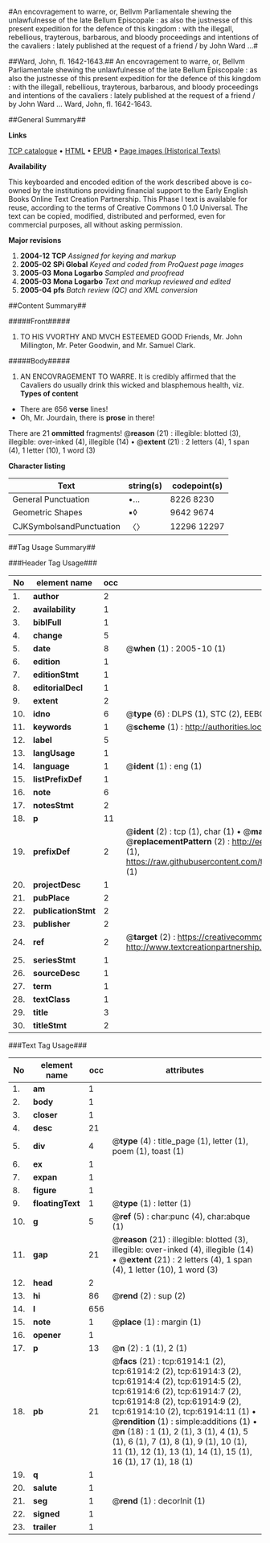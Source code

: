 #An encovragement to warre, or, Bellvm Parliamentale shewing the unlawfulnesse of the late Bellum Episcopale : as also the justnesse of this present expedition for the defence of this kingdom : with the illegall, rebellious, trayterous, barbarous, and bloody proceedings and intentions of the cavaliers : lately published at the request of a friend / by John Ward ...#

##Ward, John, fl. 1642-1643.##
An encovragement to warre, or, Bellvm Parliamentale shewing the unlawfulnesse of the late Bellum Episcopale : as also the justnesse of this present expedition for the defence of this kingdom : with the illegall, rebellious, trayterous, barbarous, and bloody proceedings and intentions of the cavaliers : lately published at the request of a friend / by John Ward ...
Ward, John, fl. 1642-1643.

##General Summary##

**Links**

[TCP catalogue](http://www.ota.ox.ac.uk/tcp/)  • 
[HTML](http://tei.it.ox.ac.uk/tcp/Texts-HTML/free/A67/A67537.html)  • 
[EPUB](http://tei.it.ox.ac.uk/tcp/Texts-EPUB/free/A67/A67537.epub) • 
[Page images (Historical Texts)](https://data.historicaltexts.jisc.ac.uk/view?pubId=eebo-12428408e&pageId=eebo-12428408e-61914-1)

**Availability**

This keyboarded and encoded edition of the
	       work described above is co-owned by the institutions
	       providing financial support to the Early English Books
	       Online Text Creation Partnership. This Phase I text is
	       available for reuse, according to the terms of Creative
	       Commons 0 1.0 Universal. The text can be copied,
	       modified, distributed and performed, even for
	       commercial purposes, all without asking permission.

**Major revisions**

1. __2004-12__ __TCP__ *Assigned for keying and markup*
1. __2005-02__ __SPi Global__ *Keyed and coded from ProQuest page images*
1. __2005-03__ __Mona Logarbo__ *Sampled and proofread*
1. __2005-03__ __Mona Logarbo__ *Text and markup reviewed and edited*
1. __2005-04__ __pfs__ *Batch review (QC) and XML conversion*

##Content Summary##

#####Front#####

1. TO HIS VVORTHY AND MVCH ESTEEMED GOOD Friends, Mr. John Millington, Mr. Peter Goodwin, and Mr. Samuel Clark.

#####Body#####

1. AN ENCOVRAGEMENT TO WARRE.
It is credibly affirmed that the Cavaliers do usually drink this wicked and blasphemous health, viz.
**Types of content**

  * There are 656 **verse** lines!
  * Oh, Mr. Jourdain, there is **prose** in there!

There are 21 **ommitted** fragments! 
 @__reason__ (21) : illegible: blotted (3), illegible: over-inked (4), illegible (14)  •  @__extent__ (21) : 2 letters (4), 1 span (4), 1 letter (10), 1 word (3)

**Character listing**


|Text|string(s)|codepoint(s)|
|---|---|---|
|General Punctuation|•…|8226 8230|
|Geometric Shapes|▪◊|9642 9674|
|CJKSymbolsandPunctuation|〈〉|12296 12297|

##Tag Usage Summary##

###Header Tag Usage###

|No|element name|occ|attributes|
|---|---|---|---|
|1.|__author__|2||
|2.|__availability__|1||
|3.|__biblFull__|1||
|4.|__change__|5||
|5.|__date__|8| @__when__ (1) : 2005-10 (1)|
|6.|__edition__|1||
|7.|__editionStmt__|1||
|8.|__editorialDecl__|1||
|9.|__extent__|2||
|10.|__idno__|6| @__type__ (6) : DLPS (1), STC (2), EEBO-CITATION (1), OCLC (1), VID (1)|
|11.|__keywords__|1| @__scheme__ (1) : http://authorities.loc.gov/ (1)|
|12.|__label__|5||
|13.|__langUsage__|1||
|14.|__language__|1| @__ident__ (1) : eng (1)|
|15.|__listPrefixDef__|1||
|16.|__note__|6||
|17.|__notesStmt__|2||
|18.|__p__|11||
|19.|__prefixDef__|2| @__ident__ (2) : tcp (1), char (1)  •  @__matchPattern__ (2) : ([0-9\-]+):([0-9IVX]+) (1), (.+) (1)  •  @__replacementPattern__ (2) : http://eebo.chadwyck.com/downloadtiff?vid=$1&page=$2 (1), https://raw.githubusercontent.com/textcreationpartnership/Texts/master/tcpchars.xml#$1 (1)|
|20.|__projectDesc__|1||
|21.|__pubPlace__|2||
|22.|__publicationStmt__|2||
|23.|__publisher__|2||
|24.|__ref__|2| @__target__ (2) : https://creativecommons.org/publicdomain/zero/1.0/ (1), http://www.textcreationpartnership.org/docs/. (1)|
|25.|__seriesStmt__|1||
|26.|__sourceDesc__|1||
|27.|__term__|1||
|28.|__textClass__|1||
|29.|__title__|3||
|30.|__titleStmt__|2||


###Text Tag Usage###

|No|element name|occ|attributes|
|---|---|---|---|
|1.|__am__|1||
|2.|__body__|1||
|3.|__closer__|1||
|4.|__desc__|21||
|5.|__div__|4| @__type__ (4) : title_page (1), letter (1), poem (1), toast (1)|
|6.|__ex__|1||
|7.|__expan__|1||
|8.|__figure__|1||
|9.|__floatingText__|1| @__type__ (1) : letter (1)|
|10.|__g__|5| @__ref__ (5) : char:punc (4), char:abque (1)|
|11.|__gap__|21| @__reason__ (21) : illegible: blotted (3), illegible: over-inked (4), illegible (14)  •  @__extent__ (21) : 2 letters (4), 1 span (4), 1 letter (10), 1 word (3)|
|12.|__head__|2||
|13.|__hi__|86| @__rend__ (2) : sup (2)|
|14.|__l__|656||
|15.|__note__|1| @__place__ (1) : margin (1)|
|16.|__opener__|1||
|17.|__p__|13| @__n__ (2) : 1 (1), 2 (1)|
|18.|__pb__|21| @__facs__ (21) : tcp:61914:1 (2), tcp:61914:2 (2), tcp:61914:3 (2), tcp:61914:4 (2), tcp:61914:5 (2), tcp:61914:6 (2), tcp:61914:7 (2), tcp:61914:8 (2), tcp:61914:9 (2), tcp:61914:10 (2), tcp:61914:11 (1)  •  @__rendition__ (1) : simple:additions (1)  •  @__n__ (18) : 1 (1), 2 (1), 3 (1), 4 (1), 5 (1), 6 (1), 7 (1), 8 (1), 9 (1), 10 (1), 11 (1), 12 (1), 13 (1), 14 (1), 15 (1), 16 (1), 17 (1), 18 (1)|
|19.|__q__|1||
|20.|__salute__|1||
|21.|__seg__|1| @__rend__ (1) : decorInit (1)|
|22.|__signed__|1||
|23.|__trailer__|1||
